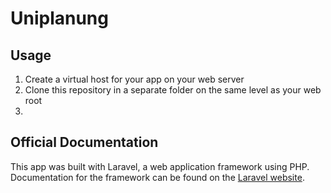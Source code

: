 # Uniplanung

## Usage

1. Create a virtual host for your app on your web server
2. Clone this repository in a separate folder on the same level as your web root
3. 

## Official Documentation

This app was built with Laravel, a web application framework using PHP. 
Documentation for the framework can be found on the [Laravel website](http://laravel.com/docs).
